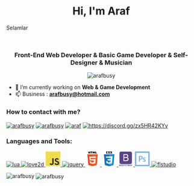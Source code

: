 <h1 align="center">Hi, I'm Araf</h1>
<p align="left">Selamlar</p>
<br>
<h3 align="center">Front-End Web Developer & Basic Game Developer & Self-Designer & Musician</h3>

<p align="center"> <img src="https://komarev.com/ghpvc/?username=arafbusy&label=Profile%20views&color=red&style=flat" alt="arafbusy" /> </p>

- 🔭 I’m currently working on **Web & Game Development**
- 📫 Business : **arafbusy@hotmail.com**

<h3 align="left">How to contact with me?</h3>
<p align="left">
<a href="https://twitter.com/arafbusy" target="blank"><img align="center" src="https://raw.githubusercontent.com/rahuldkjain/github-profile-readme-generator/master/src/images/icons/Social/twitter.svg" alt="arafbusy" height="30" width="40" /></a>
<a href="https://instagram.com/arafbusy" target="blank"><img align="center" src="https://raw.githubusercontent.com/rahuldkjain/github-profile-readme-generator/master/src/images/icons/Social/instagram.svg" alt="arafbusy" height="30" width="40" /></a>
<a href="https://www.youtube.com/c/araf" target="blank"><img align="center" src="https://raw.githubusercontent.com/rahuldkjain/github-profile-readme-generator/master/src/images/icons/Social/youtube.svg" alt="araf" height="30" width="40" /></a>
<a href="https://discord.gg/https://discord.gg/zx5HR42KYv" target="blank"><img align="center" src="https://raw.githubusercontent.com/rahuldkjain/github-profile-readme-generator/master/src/images/icons/Social/discord.svg" alt="https://discord.gg/zx5HR42KYv" height="30" width="40" /></a>
</p>

<h3 align="left">Languages and Tools:</h3>
<p align="left">
    <a href="https://www.lua.org" target="_blank">
        <img src="https://upload.wikimedia.org/wikipedia/commons/thumb/c/cf/Lua-Logo.svg/1200px-Lua-Logo.svg.png" alt="lua" width="40" height="40">
    </a>
    <a href="https://love2d.org" target="_blank">
        <img src="https://dashboard.snapcraft.io/site_media/appmedia/2018/05/icon_QyS3RIm.png" alt="love2d" width="40" height="40"/>
    </a>
    <a href="https://developer.mozilla.org/en-US/docs/Web/JavaScript" target="_blank">
        <img src="https://raw.githubusercontent.com/devicons/devicon/master/icons/javascript/javascript-original.svg" alt="javascript" width="40" height="40"/>
    </a>
    <a href="https://jquery.com" target="_blank">
        <img src="http://lz3g.com/wp-content/uploads/687474703a2f2f707265636973696f6e2d736f6674776172652e636f6d2f77702d636f6e74656e742f75706c6f6164732f323031342f30342f6a5175726572792e676966.gif" alt="jquery" width="40" height="40"/>
    </a>
    <a href="https://www.w3schools.com/html/" target="_blank">
        <img src="https://raw.githubusercontent.com/devicons/devicon/master/icons/html5/html5-original-wordmark.svg" alt="html5" width="40" height="40"/>
    </a>
    <a href="https://www.w3schools.com/css/" target="_blank">
        <img src="https://raw.githubusercontent.com/devicons/devicon/master/icons/css3/css3-original-wordmark.svg" alt="css3" width="40"    height="40"/>
    </a>
    <a href="https://getbootstrap.com" target="_blank">
        <img src="https://raw.githubusercontent.com/devicons/devicon/master/icons/bootstrap/bootstrap-plain-wordmark.svg" alt="bootstrap" width="40" height="40"/>
    </a>
    <a href="https://www.photoshop.com/en" target="_blank">
        <img src="https://raw.githubusercontent.com/devicons/devicon/master/icons/photoshop/photoshop-line.svg" alt="photoshop" width="40" height="40"/>
    </a>
    <a href="https://www.image-line.com" target="_blank">
        <img src="https://www.image-line.com/wp-content/themes/intracto/build/images/fl-fruit-logo.png" alt="flstudio" height="40"/>
    </a>
</p>

<p><img align="left" src="https://github-readme-stats.vercel.app/api/top-langs?username=arafbusy&show_icons=true&locale=en&layout=compact" alt="arafbusy" /></p>

<p>&nbsp;<img align="center" src="https://github-readme-stats.vercel.app/api?username=arafbusy&show_icons=true&locale=en" alt="arafbusy" /></p>
